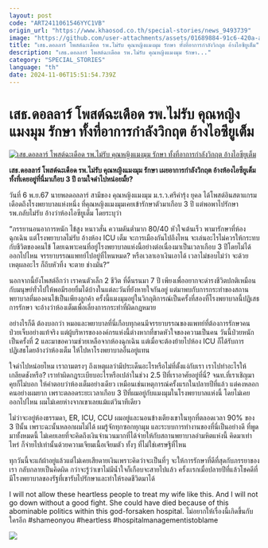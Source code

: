 ```yaml
---
layout: post
code: "ART2411061546YYC1VB"
origin_url: "https://www.khaosod.co.th/special-stories/news_9493739"
image: "https://github.com/user-attachments/assets/01689884-91c6-420a-ab9d-a092c0768f4c"
title: "เสธ.ดอลลาร์ โพสต์ฉะเดือด รพ.ไม่รับ คุณหญิงแมงมุม รักษา ทั้งที่อาการกำลังวิกฤต อ้างไอซียูเต็ม"
description: "เสธ.ดอลลาร์ โพสต์ฉะเดือด รพ.ไม่รับ คุณหญิงแมงมุม รักษา..."
category: "SPECIAL_STORIES"
language: "th"
date: 2024-11-06T15:51:54.739Z
---
```


# เสธ.ดอลลาร์ โพสต์ฉะเดือด รพ.ไม่รับ คุณหญิงแมงมุม รักษา ทั้งที่อาการกำลังวิกฤต อ้างไอซียูเต็ม

[![เสธ.ดอลลาร์ โพสต์ฉะเดือด รพ.ไม่รับ คุณหญิงแมงมุม รักษา ทั้งที่อาการกำลังวิกฤต อ้างไอซียูเต็ม](https://www.khaosod.co.th/wpapp/uploads/2024/11/mangmum.jpg "เสธ.ดอลลาร์ โพสต์ฉะเดือด รพ.ไม่รับ คุณหญิงแมงมุม รักษา ทั้งที่อาการกำลังวิกฤต อ้างไอซียูเต็ม")](https://www.khaosod.co.th/wpapp/uploads/2024/11/mangmum.jpg)

**เสธ.ดอลลาร์ โพสต์ฉะเดือด รพ.ไม่รับ คุณหญิงแมงมุม รักษา เผยอาการกำลังวิกฤต อ้างห้องไอซียูเต็ม ทั้งที่เคยอยู่ที่นี่มาเกือบ 3 ปี ถามใจดำไปหน่อยมั้ย?**

วันที่ 6 พ.ย.67 นายพลดอลลาร์ สามีของ คุณหญิงแมงมุม ม.ร.ว.ศรีคำรุ้ง ยุคล ได้โพสต์อินสตาแกรมเดือดถึงโรงพยาบาลแห่งหนึ่ง ที่คุณหญิงแมงมุมเคยเข้ารักษาตัวมาเกือบ 3 ปี แต่พอพาไปรักษา รพ.กลับไม่รับ อ้างว่าห้องไอซียูเต็ม โดยระบุว่า

“ภรรยานอนอาการหนัก ไข้สูง หนาวสั่น ความดันต่ำมาก 80/40 หัวใจเต้นเร็ว พามารักษาที่ห้องฉุกเฉิน แต่โรงพยาบาลไม่รับ อ้างห้อง ICU เต็ม จะการเมืองกันไปถึงไหน จะเล่นอะไรไม่ควรให้กระทบกับชีวิตของคนไข้ โดยเฉพาะคนที่อยู่โรงพยาบาลแห่งนี้อย่างต่อเนื่องมาเป็นเวลาเกือบ 3 ปีโดยไม่ได้ออกไปไหน จรรยาบรรณแพทย์ไปอยู่ที่ไหนหมด? หรือเวลาเอาเงินเอาได้ เวลาไม่ชอบไม่ว่า จะด้วยเหตุผลอะไร ก็ถีบหัวทิ้ง จะตาย ช่างมัน?”

นอกจากนี้ยังโพสต์อีกว่า เราคนตัวเล็ก 2 ชีวิต ที่ดิ้นรนมา 7 ปี เพียงเพื่ออยากจะดำรงชีวิตปกติเหมือนกับมนุษย์ทั่วไปให้พอมีรอยยิ้มได้บ้างในแต่ละวันที่ยังหายใจกันอยู่ แต่มาพบกับการกระทำของสถานพยาบาลที่มองคนไข้เป็นเพียงลูกค้า ครั้งนี้แมงมุมอยู่ในวิกฤติการณ์เป็นครั้งที่สองที่โรงพยาบาลนี้ปฏิเสธการรักษา จะอ้างว่าห้องเต็มเพื่อเลี่ยงการกระทำที่ผิดกฎหมาย

อย่างไรก็ดี ต้องบอกว่า หมอและพยาบาลที่นี่เกือบทุกคนมีจรรยาบรรณของแพทย์ที่ต้องการรักษาคนป่วยเจ็บอย่างแท้จริง แต่ผู้บริหารขององค์กรแห่งนี้ต่างหากที่ขาดหัวใจของความเป็นคน วันนี้ป่วยหนักเป็นครั้งที่ 2 และมาขอความช่วยเหลือจากห้องฉุกเฉิน แต่เมื่อจะต้องย้ายไปห้อง ICU ก็ได้รับการปฏิเสธโดยอ้างว่าห้องเต็ม ให้ไปหาโรงพยาบาลอื่นอยู่แทน

ใจดำไปหน่อยไหม เราถามตรงๆ ถึงเหตุผลว่ามีประเด็นอะไรหรือไม่ที่ตั้งแง่กับเรา เราไปทำอะไรให้เกลียดชังหรือ? เราทำผิดกฎระเบียบอะไรหรือเปล่าในช่วง 2.5 ปีที่เราอาศัยอยู่ที่นี่? จนท.ที่เราเชิญมาคุยก็ไม่บอก ให้คำตอบว่าห้องเต็มอย่างเดียว เหมือนเช่นเหตุการณ์ครั้งแรกในปลายปีที่แล้ว แต่คงหลอกคนอย่างผมยาก เพราะตลอดระยะเวลาเกือบ 3 ปีที่ผมอยู่กับแมงมุมในโรงพยาบาลแห่งนี้ โดยไม่เคยออกไปไหน ผมไม่เคยห่างจากเขาเลยแม้แต่วินาทีเดียว

ไม่ว่าจะอยู่ห้องธรรมดา, ER, ICU, CCU ผมอยู่และนอนข้างเตียงเขาในทุกที่ตลอดเวลา 90% ของ 3 ปีนั้น เพราะฉะนั้นหลอกผมไม่ได้ ผมรู้จักทุกซอกทุกมุม และระบบการทำงานของที่นี่เป็นอย่างดี ที่พูดมาทั้งหมดนี้ ไม่เคยเลยที่จะคิดถึงเงินจำนวนมากที่ได้จ่ายให้กับสถานพยาบาลอำมหิตแห่งนี้ คิดมาเท่าไหร่ ก็จ่ายไปเท่านั้นด้วยความเจียมเนื้อเจียมตัว ทั้งๆ ที่ไม่ใช่เศรษฐีที่ไหน

ทุกวันนี้จะแก้ผ้าอยู่แล้วแต่ไม่เคยเสียดายเงินเพราะคิดว่าจะเป็นที่ๆ จะให้การรักษาที่ดีที่สุดกับภรรยาของเรา กลับกลายเป็นคิดผิด กว่าจะรู้ว่าเขาไม่มีน้ำใจก็เกือบจะสายไปแล้ว ครั้งเเรกเมื่อปลายปีที่แล้วโชคดีที่มีโรงพยาบาลของรัฐที่เขารับไปรักษาและทำให้รอดชีวิตมาได้

I will not allow these heartless people to treat my wife like this. And I will not go down without a good fight. She could have died because of this abominable politics within this god-forsaken hospital. ไม่อยากให้เรื่องนี้เกิดขึ้นกับใครอีก #shameonyou #heartless #hospitalmanagementistoblame

[![](https://www.khaosod.co.th/wpapp/uploads/2024/11/mangmum2.jpg)](https://www.khaosod.co.th/wpapp/uploads/2024/11/mangmum2.jpg)





